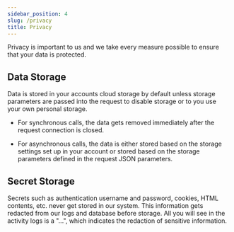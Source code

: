 ```yaml
---
sidebar_position: 4
slug: /privacy
title: Privacy
---
```


Privacy is important to us and we take every measure possible to ensure that your data is protected.

## Data Storage
Data is stored in your accounts cloud storage by default unless storage parameters are passed into the request to disable storage or to you use your own personal storage.

- For synchronous calls, the data gets removed immediately after the request connection is closed.    

- For asynchronous calls, the data is either stored based on the storage settings set up in your account or stored based on the storage parameters defined in the request JSON parameters.

## Secret Storage
Secrets such as authentication username and password, cookies, HTML contents, etc. never get stored in our system. This information gets redacted from our logs and database before storage. All you will see in the activity logs is a "...", which indicates the redaction of sensitive information.

